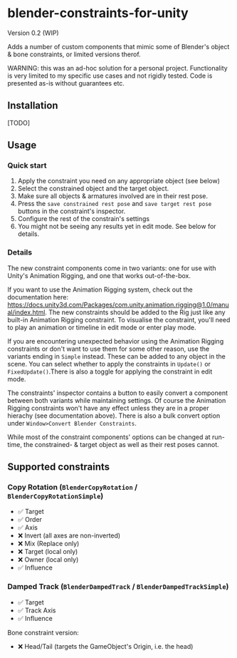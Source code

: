# blender-constraints-for-unity
Version 0.2 (WIP)

Adds a number of custom components that mimic some of Blender's object & bone constraints, or limited versions therof.

WARNING: this was an ad-hoc solution for a personal project. Functionality is very limited to my specific use cases and not rigidly tested. Code is presented as-is without guarantees etc.

## Installation
[TODO]

## Usage
### Quick start
1. Apply the constraint you need on any appropriate object (see below)
2. Select the constrained object and the target object.
3. Make sure all objects & armatures involved are in their rest pose.
4. Press the ``save constrained rest pose`` and ``save target rest pose`` buttons in the constraint's inspector.
5. Configure the rest of the constrain's settings
6. You might not be seeing any results yet in edit mode. See below for details.

### Details
The new constraint components come in two variants: one for use with Unity's Animation Rigging, and one that works out-of-the-box.

If you want to use the Animation Rigging system, check out the documentation here: https://docs.unity3d.com/Packages/com.unity.animation.rigging@1.0/manual/index.html. The new constraints should be added to the Rig just like any built-in Animation Rigging constraint. To visualise the constraint, you'll need to play an animation or timeline in edit mode or enter play mode.

If you are encountering unexpected behavior using the Animation Rigging constraints or don't want to use them for some other reason, use the variants ending in ``Simple`` instead. These can be added to any object in the scene. You can select whether to apply the constraints in ``Update()`` or ``FixedUpdate()``.There is also a toggle for applying the constraint in edit mode.

The constraints' inspector contains a button to easily convert a component between both variants while maintaining settings. Of course the Animation Rigging constraints won't have any effect unless they are in a proper hierachy (see documentation above).
There is also a bulk convert option under ``Window>Convert Blender Constraints``.

While most of the constraint components' options can be changed at run-time, the constrained- & target object as well as their rest poses cannot.

## Supported constraints
### Copy Rotation (``BlenderCopyRotation`` / ``BlenderCopyRotationSimple``)
- :white_check_mark: Target
- :white_check_mark: Order
- :white_check_mark: Axis
- :x: Invert (all axes are non-inverted)
- :x: Mix (Replace only)
- :x: Target (local only)
- :x: Owner (local only)
- :white_check_mark: Influence

### Damped Track (``BlenderDampedTrack`` / ``BlenderDampedTrackSimple``)
- :white_check_mark: Target
- :white_check_mark: Track Axis
- :white_check_mark: Influence

Bone constraint version:
- :x: Head/Tail (targets the GameObject's Origin, i.e. the head)
